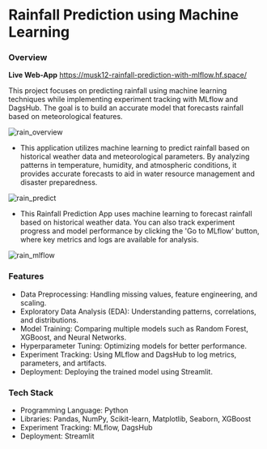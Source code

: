 # Rainfall Prediction using Machine Learning
### Overview
**Live Web-App** https://musk12-rainfall-prediction-with-mlflow.hf.space/

This project focuses on predicting rainfall using machine learning techniques while implementing experiment tracking with MLflow and DagsHub. 
The goal is to build an accurate model that forecasts rainfall based on meteorological features.

![rain_overview](https://github.com/user-attachments/assets/b4aa685c-96e3-45d0-878b-f369c4199a2a)


- This application utilizes machine learning to predict rainfall based on historical weather data and meteorological parameters. By analyzing patterns in temperature, humidity, and atmospheric conditions, it provides accurate forecasts to aid in water resource management and disaster preparedness.

![rain_predict](https://github.com/user-attachments/assets/d685f46a-2a82-4ae7-8669-386afcb79194)


- This Rainfall Prediction App uses machine learning to forecast rainfall based on historical weather data. You can also track experiment progress and model performance by clicking the 'Go to MLflow' button, where key metrics and logs are available for analysis.

![rain_mlflow](https://github.com/user-attachments/assets/80167d43-f63e-447c-a064-6fff29fd6ddb)


### Features

- Data Preprocessing: Handling missing values, feature engineering, and scaling.
- Exploratory Data Analysis (EDA): Understanding patterns, correlations, and distributions.
- Model Training: Comparing multiple models such as Random Forest, XGBoost, and Neural Networks.
- Hyperparameter Tuning: Optimizing models for better performance.
- Experiment Tracking: Using MLflow and DagsHub to log metrics, parameters, and artifacts.
- Deployment: Deploying the trained model using Streamlit.

### Tech Stack

- Programming Language: Python
- Libraries: Pandas, NumPy, Scikit-learn, Matplotlib, Seaborn, XGBoost
- Experiment Tracking: MLflow, DagsHub
- Deployment: Streamlit 
